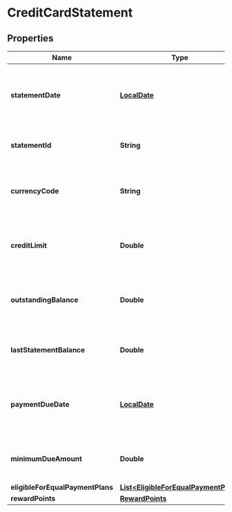# CreditCardStatement

## Properties
Name | Type | Description | Notes
------------ | ------------- | ------------- | -------------
**statementDate** | [**LocalDate**](LocalDate.md) | The statement date in ISO 8601 format YYYY-MM-DD |  [optional]
**statementId** | **String** | Unique identifier for the statement |  [optional]
**currencyCode** | **String** | The currency code of the statement in ISO 4217 format |  [optional]
**creditLimit** | **Double** | The maximum amount of credit that extend to a customer |  [optional]
**outstandingBalance** | **Double** | Outstanding balance amount on the statement date |  [optional]
**lastStatementBalance** | **Double** | The balance on last statement date |  [optional]
**paymentDueDate** | [**LocalDate**](LocalDate.md) | Next payment due date in ISO 8601 date format YYYY-MM-DD |  [optional]
**minimumDueAmount** | **Double** | Minimum due amount for a payment cycle |  [optional]
**eligibleForEqualPaymentPlans** | [**List&lt;EligibleForEqualPaymentPlan&gt;**](EligibleForEqualPaymentPlan.md) |  |  [optional]
**rewardPoints** | [**RewardPoints**](RewardPoints.md) |  |  [optional]
